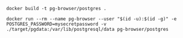`docker build -t pg-browser/postgres .`

`docker run --rm --name pg-browser --user "$(id -u):$(id -g)" -e POSTGRES_PASSWORD=mysecretpassword -v ./target/pgdata:/var/lib/postgresql/data pg-browser/postgres`